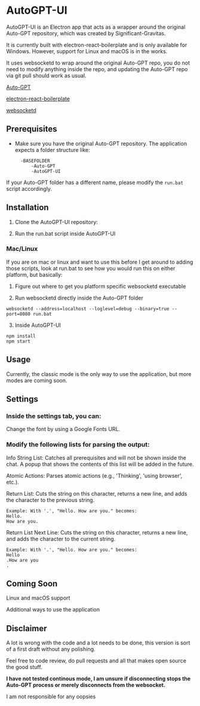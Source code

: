 # AutoGPT-UI

AutoGPT-UI is an Electron app that acts as a wrapper around the original Auto-GPT repository, which was created by Significant-Gravitas. 

It is currently built with electron-react-boilerplate and is only available for Windows. However, support for Linux and macOS is in the works.

It uses websocketd to wrap around the original Auto-GPT repo, you do not need to modify anything inside the repo, and updating the Auto-GPT repo via git pull should work as usual.

[Auto-GPT](https://github.com/Significant-Gravitas/Auto-GPT)

[electron-react-boilerplate](https://github.com/electron-react-boilerplate/electron-react-boilerplate)

[websocketd](https://github.com/joewalnes/websocketd)

## Prerequisites

- Make sure you have the original Auto-GPT repository. The application expects a folder structure like:
	
		-BASEFOLDER
			-Auto-GPT
			-AutoGPT-UI
			

If your Auto-GPT folder has a different name, please modify the `run.bat` script accordingly.

## Installation

1. Clone the AutoGPT-UI repository:

2. Run the run.bat script inside AutoGPT-UI


### Mac/Linux

If you are on mac or linux and want to use this before I get around to adding those scripts, look at run.bat to see how you would run this on either platform, but basically: 

1. Figure out where to get you platform specific websocketd executable

2. Run websocketd directly inside the Auto-GPT folder

```
websocketd --address=localhost --loglevel=debug --binary=true --port=8080 run.bat
```

3. Inside AutoGPT-UI

```
npm install
npm start
```

## Usage
Currently, the classic mode is the only way to use the application, but more modes are coming soon.

## Settings
### Inside the settings tab, you can:

Change the font by using a Google Fonts URL.

### Modify the following lists for parsing the output:

Info String List: Catches all prerequisites and will not be shown inside the chat. A popup that shows the contents of this list will be added in the future.


Atomic Actions: Parses atomic actions (e.g., 'Thinking', 'using browser', etc.).


Return List: Cuts the string on this character, returns a new line, and adds the character to the previous string.


	Example: With '.', "Hello. How are you." becomes:
	Hello.
	How are you.
	

Return List Next Line: Cuts the string on this character, returns a new line, and adds the character to the current string.


	Example: With '.', "Hello. How are you." becomes:
	Hello
	.How are you
	.
		
## Coming Soon
Linux and macOS support

Additional ways to use the application

## Disclaimer

A lot is wrong with the code and a lot needs to be done, this version is sort of a first draft without any polishing.

Feel free to code review, do pull requests and all that makes open source the good stuff.

**I have not tested continous mode, I am unsure if disconnecting stops the Auto-GPT process or merely disconnects from the websocket.**

I am not responsible for any oopsies
